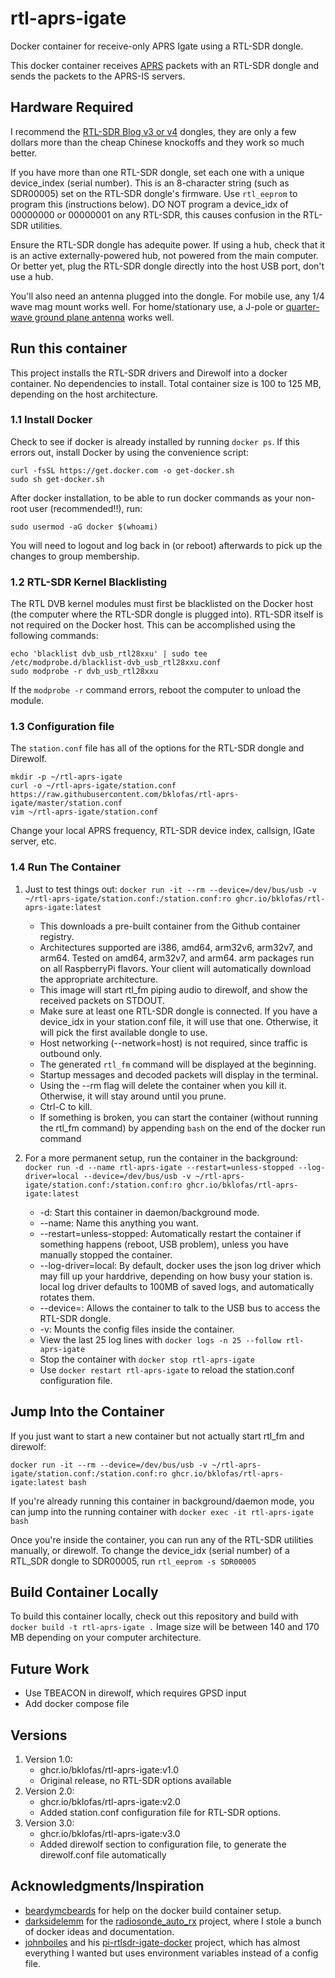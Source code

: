 # rtl-aprs-igate
Docker container for receive-only APRS Igate using a RTL-SDR dongle.

This docker container receives [APRS](https://en.wikipedia.org/wiki/Automatic_Packet_Reporting_System) packets with an RTL-SDR dongle and sends the packets to the APRS-IS servers.

## Hardware Required
I recommend the [RTL-SDR Blog v3 or v4](https://www.rtl-sdr.com/buy-rtl-sdr-dvb-t-dongles/) dongles, they are only a few dollars more than the cheap Chinese knockoffs and they work so much better.

If you have more than one RTL-SDR dongle, set each one with a unique device_index (serial number). This is an 8-character string (such as SDR00005) set on the RTL-SDR dongle's firmware. Use `rtl_eeprom` to program this (instructions below). DO NOT program a device_idx of 00000000 or 00000001 on any RTL-SDR, this causes confusion in the RTL-SDR utilities.

Ensure the RTL-SDR dongle has adequite power. If using a hub, check that it is an active externally-powered hub, not powered from the main computer. Or better yet, plug the RTL-SDR dongle directly into the host USB port, don't use a hub.

You'll also need an antenna plugged into the dongle. For mobile use, any 1/4 wave mag mount works well. For home/stationary use, a J-pole or [quarter-wave ground plane antenna](https://www.klofas.com/blog/2022/quarter-wave-ground-plane-antenna/) works well.



## Run this container
This project installs the RTL-SDR drivers and Direwolf into a docker container. No dependencies to install. Total container size is 100 to 125 MB, depending on the host architecture.

### 1.1 Install Docker
Check to see if docker is already installed by running `docker ps`. If this errors out, install Docker by using the convenience script:

```
curl -fsSL https://get.docker.com -o get-docker.sh
sudo sh get-docker.sh
```

After docker installation, to be able to run docker commands as your non-root user (recommended!!), run:

```
sudo usermod -aG docker $(whoami)
```

You will need to logout and log back in (or reboot) afterwards to pick up the changes to group membership.

### 1.2 RTL-SDR Kernel Blacklisting
The RTL DVB kernel modules must first be blacklisted on the Docker host (the computer where the RTL-SDR dongle is plugged into). RTL-SDR itself is not required on the Docker host. This can be accomplished using the following commands:

```
echo 'blacklist dvb_usb_rtl28xxu' | sudo tee /etc/modprobe.d/blacklist-dvb_usb_rtl28xxu.conf
sudo modprobe -r dvb_usb_rtl28xxu
```

If the `modprobe -r` command errors, reboot the computer to unload the module.

### 1.3 Configuration file

The `station.conf` file has all of the options for the RTL-SDR dongle and Direwolf.

```
mkdir -p ~/rtl-aprs-igate
curl -o ~/rtl-aprs-igate/station.conf https://raw.githubusercontent.com/bklofas/rtl-aprs-igate/master/station.conf
vim ~/rtl-aprs-igate/station.conf
```

Change your local APRS frequency, RTL-SDR device index, callsign, IGate server, etc.


### 1.4 Run The Container
1. Just to test things out: `docker run -it --rm --device=/dev/bus/usb -v ~/rtl-aprs-igate/station.conf:/station.conf:ro ghcr.io/bklofas/rtl-aprs-igate:latest`

    * This downloads a pre-built container from the Github container registry.
    * Architectures supported are i386, amd64, arm32v6, arm32v7, and arm64. Tested on amd64, arm32v7, and arm64. arm packages run on all RaspberryPi flavors. Your client will automatically download the appropriate architecture.
    * This image will start rtl_fm piping audio to direwolf, and show the received packets on STDOUT.
    * Make sure at least one RTL-SDR dongle is connected. If you have a device_idx in your station.conf file, it will use that one. Otherwise, it will pick the first available dongle to use.
    * Host networking (--network=host) is not required, since traffic is outbound only.
    * The generated `rtl_fm` command will be displayed at the beginning.
    * Startup messages and decoded packets will display in the terminal.
    * Using the --rm flag will delete the container when you kill it. Otherwise, it will stay around until you prune.
    * Ctrl-C to kill.
    * If something is broken, you can start the container (without running the rtl_fm command) by appending `bash` on the end of the docker run command

1. For a more permanent setup, run the container in the background: `docker run -d --name rtl-aprs-igate --restart=unless-stopped --log-driver=local --device=/dev/bus/usb -v ~/rtl-aprs-igate/station.conf:/station.conf:ro ghcr.io/bklofas/rtl-aprs-igate:latest`

    * -d: Start this container in daemon/background mode.
    * --name: Name this anything you want.
    * --restart=unless-stopped: Automatically restart the container if something happens (reboot, USB problem), unless you have manually stopped the container.
    * --log-driver=local: By default, docker uses the json log driver which may fill up your harddrive, depending on how busy your station is. local log driver defaults to 100MB of saved logs, and automatically rotates them.
    * --device=: Allows the container to talk to the USB bus to access the RTL-SDR dongle.
    * -v: Mounts the config files inside the container.
    * View the last 25 log lines with `docker logs -n 25 --follow rtl-aprs-igate`
    * Stop the container with `docker stop rtl-aprs-igate`
    * Use `docker restart rtl-aprs-igate` to reload the station.conf configuration file.

## Jump Into the Container

If you just want to start a new container but not actually start rtl_fm and direwolf:

```
docker run -it --rm --device=/dev/bus/usb -v ~/rtl-aprs-igate/station.conf:/station.conf:ro ghcr.io/bklofas/rtl-aprs-igate:latest bash
```

If you're already running this container in background/daemon mode, you can jump into the running container with `docker exec -it rtl-aprs-igate bash`

Once you're inside the container, you can run any of the RTL-SDR utilities manually, or direwolf. To change the device_idx (serial number) of a RTL_SDR dongle to SDR00005, run `rtl_eeprom -s SDR00005`


## Build Container Locally
To build this container locally, check out this repository and build with `docker build -t rtl-aprs-igate .` Image size will be between 140 and 170 MB depending on your computer architecture.


## Future Work

* Use TBEACON in direwolf, which requires GPSD input
* Add docker compose file

## Versions

1. Version 1.0:
    * ghcr.io/bklofas/rtl-aprs-igate:v1.0
    * Original release, no RTL-SDR options available
1. Version 2.0:
    * ghcr.io/bklofas/rtl-aprs-igate:v2.0
    * Added station.conf configuration file for RTL-SDR options.
1. Version 3.0:
    * ghcr.io/bklofas/rtl-aprs-igate:v3.0
    * Added direwolf section to configuration file, to generate the direwolf.conf file automatically

## Acknowledgments/Inspiration

* [beardymcbeards](https://github.com/beardymcbeards) for help on the docker build container setup.
* [darksidelemm](https://github.com/darksidelemm) for the [radiosonde_auto_rx](https://github.com/projecthorus/radiosonde_auto_rx/wiki) project, where I stole a bunch of docker ideas and documentation.
* [johnboiles](https://github.com/johnboiles) and his [pi-rtlsdr-igate-docker](https://github.com/johnboiles/pi-rtlsdr-igate-docker) project, which has almost everything I wanted but uses environment variables instead of a config file.



